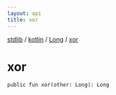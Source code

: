```yaml
---
layout: api
title: xor
---
```

[stdlib](../../index.md) / [kotlin](../index.md) / [Long](index.md) / [xor](xor.md)

# xor

```
public fun xor(other: Long): Long
```
